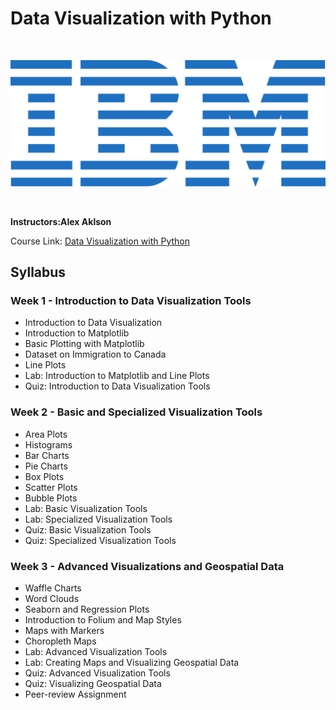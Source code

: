 # Data Visualization with Python

<br>

<p align="center">
	<img src="https://raw.githubusercontent.com/krit-Okoye/IBM-Data-Science/3dca80b3b2414b0145bc0386a031146a75c6e4e6/ibm.svg" title="IBM" alt="IBM" />
</p>

<br>

**Instructors:Alex Aklson**

Course Link: [Data Visualization with Python](https://www.coursera.org/learn/python-for-data-visualization/)

## Syllabus

### Week 1 - Introduction to Data Visualization Tools
- Introduction to Data Visualization
- Introduction to Matplotlib
- Basic Plotting with Matplotlib
- Dataset on Immigration to Canada
- Line Plots
- Lab: Introduction to Matplotlib and Line Plots
- Quiz: Introduction to Data Visualization Tools

### Week 2 - Basic and Specialized Visualization Tools
- Area Plots
- Histograms
- Bar Charts
- Pie Charts
- Box Plots
- Scatter Plots
- Bubble Plots
- Lab: Basic Visualization Tools
- Lab: Specialized Visualization Tools
- Quiz: Basic Visualization Tools
- Quiz: Specialized Visualization Tools

### Week 3 - Advanced Visualizations and Geospatial Data
- Waffle Charts
- Word Clouds
- Seaborn and Regression Plots
- Introduction to Folium and Map Styles
- Maps with Markers
- Choropleth Maps
- Lab: Advanced Visualization Tools
- Lab: Creating Maps and Visualizing Geospatial Data
- Quiz: Advanced Visualization Tools
- Quiz: Visualizing Geospatial Data
- Peer-review Assignment
